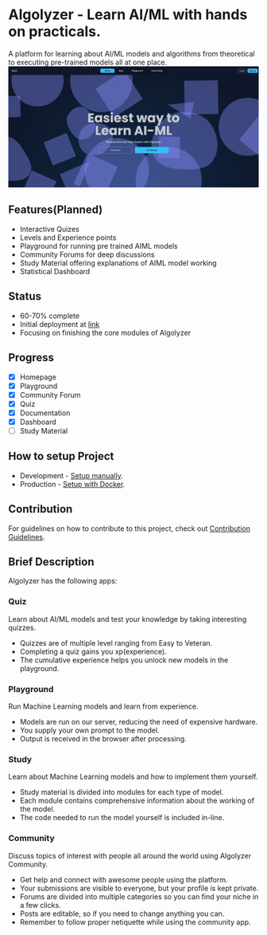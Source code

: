 # Algolyzer - Learn AI/ML with hands on practicals.

A platform for learning about AI/ML models and algorithms from theoretical to executing pre-trained models all at one place.
![Algolyzer Homepage](docs/assets/Algolyzer_homepage.png)


## Features(Planned)
- Interactive Quizes
- Levels and Experience points
- Playground for running pre trained AIML models
- Community Forums for deep discussions
- Study Material offering explanations of AIML model working
- Statistical Dashboard

## Status 
- 60-70% complete
- Initial deployment at [link](http://algolyzer.servehttp.com)
- Focusing on finishing the core modules of Algolyzer

## Progress
- [x] Homepage
- [x] Playground
- [x] Community Forum
- [x] Quiz
- [x] Documentation
- [x] Dashboard
- [ ] Study Material

## How to setup Project
- Development - [Setup manually](./docs/setup_development.md).
- Production - [Setup with Docker](./docs/setup_production.md).
## Contribution
For guidelines on how to contribute to this project, check out [Contribution Guidelines](./docs/CONTRIBUTING.md).

## Brief Description
Algolyzer has the following apps:

### Quiz 
Learn about AI/ML models and test your knowledge by taking interesting quizzes.
- Quizzes are of multiple level ranging from Easy to Veteran. 
- Completing a quiz gains you xp(experience).
- The cumulative experience helps you unlock new models in the playground.

### Playground
Run Machine Learning models and learn from experience.
- Models are run on our server, reducing the need of expensive hardware.
- You supply your own prompt to the model.
- Output is received in the browser after processing.

### Study
Learn about Machine Learning models and how to implement them yourself.
- Study material is divided into modules for each type of model.
- Each module contains comprehensive information about the working of the model.
- The code needed to run the model yourself is included in-line.

### Community
Discuss topics of interest with people all around the world using Algolyzer Community.
- Get help and connect with awesome people using the platform.
- Your submissions are visible to everyone, but your profile is kept private.
- Forums are divided into multiple categories so you can find your niche in a few clicks.
- Posts are editable, so if you need to change anything you can.
- Remember to follow proper netiquette while using the community app.